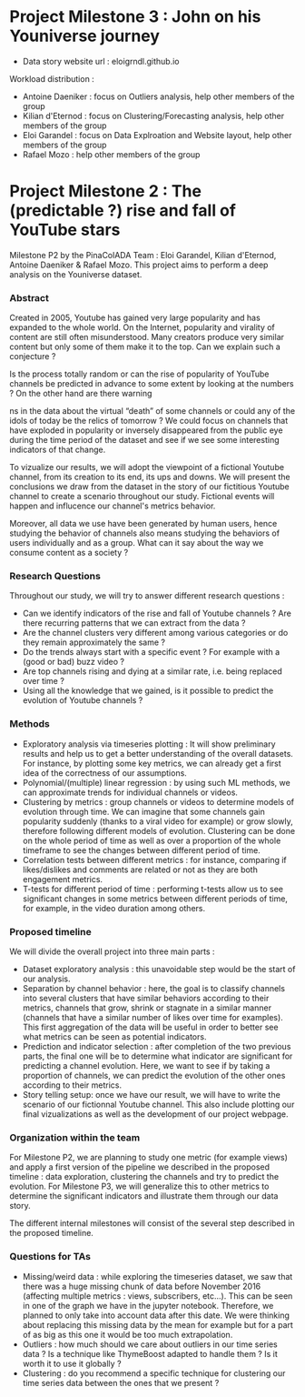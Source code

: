 # Project Milestone 3 : John on his Youniverse journey

- Data story website url : eloigrndl.github.io

Workload distribution :
- Antoine Daeniker : focus on Outliers analysis, help other members of the group
- Kilian d'Eternod : focus on Clustering/Forecasting analysis, help other members of the group
- Eloi Garandel : focus on Data Explroation and Website layout, help other members of the group
- Rafael Mozo : help other members of the group


# Project Milestone 2 : The (predictable ?) rise and fall of YouTube stars

Milestone P2 by the PinaColADA Team : Eloi Garandel, Kilian d'Eternod, Antoine Daeniker & Rafael Mozo. This project aims to perform a deep analysis on the Youniverse dataset.


### Abstract 
Created in 2005, Youtube has gained very large popularity and has expanded to the whole world. On the Internet, popularity and virality of content are still often misunderstood. Many creators produce very similar content but only some of them make it to the top. Can we explain such a conjecture ?

Is the process totally random or can the rise of popularity of YouTube channels be predicted in advance to some extent by looking at the numbers ? On the other hand are there warning 



ns in the data about the virtual “death” of some channels or could any of the idols of today be the relics of tomorrow ? We could focus on channels that have exploded in popularity or inversely disappeared from the public eye during the time period of the dataset and see if we see some interesting indicators of that change. 

To vizualize our results, we will adopt the viewpoint of a fictional Youtube channel, from its creation to its end, its ups and downs. We will present the conclusions we draw from the dataset in the story of our fictitious Youtube channel to create a scenario throughout our study. Fictional events will happen and influcence our channel's metrics behavior.

Moreover, all data we use have been generated by human users, hence studying the behavior of channels also means studying the behaviors of users individually and as a group. What can it say about the way we consume content as a society ?

### Research Questions 

Throughout our study, we will try to answer different research questions : 

- Can we identify indicators of the rise and fall of Youtube channels ? Are there recurring patterns that we can extract from the data ?
- Are the channel clusters very different among various categories or do they remain approximately the same ?
- Do the trends always start with a specific event ? For example with a (good or bad) buzz video ?
- Are top channels rising and dying at a similar rate, i.e. being replaced over time ?
- Using all the knowledge that we gained, is it possible to predict the evolution of Youtube channels ?

### Methods

- Exploratory analysis via timeseries plotting : It will show preliminary results and help us to get a better understanding of the overall datasets. For instance, by plotting some key metrics, we can already get a first idea of the correctness of our assumptions.
- Polynomial/(multiple) linear regression : by using such ML methods, we can approximate trends for individual channels or videos.
- Clustering by metrics : group channels or videos to determine models of evolution through time. We can imagine that some channels gain popularity suddenly (thanks to a viral video for example) or grow slowly, therefore following different models of evolution. Clustering can be done on the whole period of time as well as over a proportion of the whole timeframe to see the changes between different period of time.
- Correlation tests between different metrics : for instance, comparing if likes/dislikes and comments are related or not as they are both engagement metrics.
- T-tests for different period of time : performing t-tests allow us to see significant changes in some metrics between different periods of time, for example, in the video duration among others.

### Proposed timeline

We will divide the overall project into three main parts : 

- Dataset exploratory analysis : this unavoidable step would be the start of our analysis.
- Separation by channel behavior : here, the goal is to classify channels into several clusters that have similar behaviors according to their metrics, channels that grow, shrink or stagnate in a similar manner (channels that have a similar number of likes over time for examples). This first aggregation of the data will be useful in order to better see what metrics can be seen as potential indicators.
- Prediction and indicator selection : after completion of the two previous parts, the final one will be to determine what indicator are significant for predicting a channel evolution. Here, we want to see if by taking a proportion of channels, we can predict the evolution of the other ones according to their metrics.
- Story telling setup: once we have our result, we will have to write the scenario of our fictionnal Youtube channel. This also include plotting our final vizualizations as well as the development of our project webpage.

### Organization within the team

For Milestone P2, we are planning to study one metric (for example views) and apply a first version of the pipeline we described in the proposed timeline : data exploration, clustering the channels and try to predict the evolution. For Milestone P3, we will generalize this to other metrics to determine the significant indicators and illustrate them through our data story.

The different internal milestones will consist of the several step described in the proposed timeline.

### Questions for TAs

- Missing/weird data : while exploring the timeseries dataset, we saw that there was a huge missing chunk of data before November 2016 (affecting multiple metrics : views, subscribers, etc...). This can be seen in one of the graph we have in the jupyter notebook. Therefore, we planned to only take into account data after this date. We were thinking about replacing this missing data by the mean for example but for a part of as big as this one it would be too much extrapolation.
- Outliers : how much should we care about outliers in our time series data ? Is a technique like ThymeBoost adapted to handle them ? Is it worth it to use it globally ?
- Clustering : do you recommend a specific technique for clustering our time series data between the ones that we present ?
